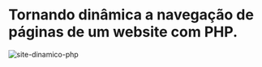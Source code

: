 # Tornando dinâmica a navegação de páginas de um website com PHP.
![site-dinamico-php](https://user-images.githubusercontent.com/93353110/204063894-17c59a7e-8ef0-4d28-bf7a-1912387ed509.gif)
